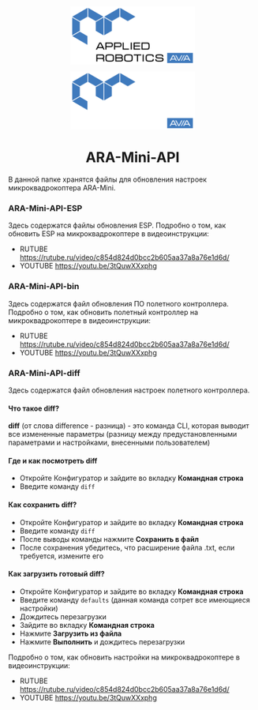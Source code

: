 <p align="center">
  <img style="
           display: block; 
           margin-left: auto;
           margin-right: auto;
           width: 50%;"
    src="../logo/logo_black.png#gh-light-mode-only" alt="ara_logo"/>
</p>

<p align="center">
  <img style="
           display: block; 
           margin-left: auto;
           margin-right: auto;
           width: 50%;
  }"
    src="../logo/logo_white.png#gh-dark-mode-only" alt="ara_logo"/>
</p>

<h1 style="text-align: center;">ARA-Mini-API</h1>
В данной папке хранятся файлы для обновления настроек микроквадрокоптера 
ARA-Mini. 

### ARA-Mini-API-ESP
Здесь содержатся файлы обновления ESP. Подробно о том, как обновить ESP на 
микроквадрокоптере в видеоинструкции:
- RUTUBE https://rutube.ru/video/c854d824d0bcc2b605aa37a8a76e1d6d/
- YOUTUBE https://youtu.be/3tQuwXXxphg
### ARA-Mini-API-bin
Здесь содержатся файл обновления ПО полетного контроллера. Подробно о том, как обновить полетный контроллер на 
микроквадрокоптере в видеоинструкции:
- RUTUBE https://rutube.ru/video/c854d824d0bcc2b605aa37a8a76e1d6d/
- YOUTUBE https://youtu.be/3tQuwXXxphg
### ARA-Mini-API-diff
Здесь содержатся файл обновления настроек полетного контроллера. 
#### Что такое diff?
**diff** (от слова difference - разница) - это команда CLI, которая выводит все измененные параметры (разницу между предустановленными параметрами и настройками, внесенными пользователем)

#### Где и как посмотреть diff
- Откройте Конфигуратор и зайдите во вкладку **Командная строка**
- Введите команду ```diff```
#### Как сохранить diff?
- Откройте Конфигуратор и зайдите во вкладку **Командная строка**
- Введите команду ```diff```
- После выводы команды нажмите **Сохранить в файл**
- После сохранения убедитесь, что расширение файла .txt, если требуется, измените его
#### Как загрузить готовый diff?
- Откройте Конфигуратор и зайдите во вкладку **Командная строка**
- Введите команду ```defaults``` (данная команда сотрет все имеющиеся настройки)
- Дождитесь перезагрузки
- Зайдите во вкладку **Командная строка**
- Нажмите **Загрузить из файла**
- Нажмите **Выполнить** и дождитесь перезагрузки

Подробно о том, как обновить настройки на 
микроквадрокоптере в видеоинструкции:
- RUTUBE https://rutube.ru/video/c854d824d0bcc2b605aa37a8a76e1d6d/
- YOUTUBE https://youtu.be/3tQuwXXxphg